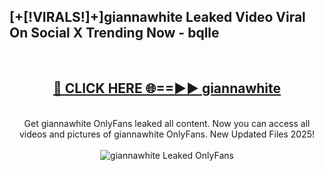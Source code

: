 <h2>[+[!VIRALS!]+]giannawhite Leaked Video Viral On Social X Trending Now - bqlle</h2>
<br>
<div align="center">
<h2><a href="https://libra.edu.pl?giannawhite" rel="nofollow">🔴 CLICK HERE 🌐==►► giannawhite</a></h2>
<br>
Get giannawhite OnlyFans leaked all content. Now you can access all videos and pictures of giannawhite OnlyFans. New Updated Files 2025!
<br>
<br>
<a href="https://libra.edu.pl?giannawhite" rel="nofollow" data-target="animated-image.originalLink"><img src="https://i.ibb.co.com/WyWwxjT/player-gif2.gif" alt="giannawhite Leaked OnlyFans" style="max-width: 100%; display: inline-block;" data-target="animated-image.originalImage"></a>
</div>
<br>